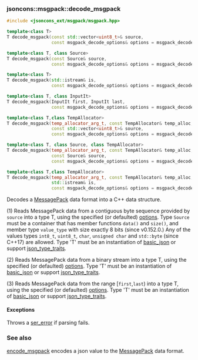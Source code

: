 ### jsoncons::msgpack::decode_msgpack

```c++
#include <jsoncons_ext/msgpack/msgpack.hpp>

template<class T>
T decode_msgpack(const std::vector<uint8_t>& source,
                 const msgpack_decode_options& options = msgpack_decode_options()); // (1) (until v0.152.0)

template<class T, class Source>
T decode_msgpack(const Source& source,
                 const msgpack_decode_options& options = msgpack_decode_options()); // (1) (since v0.152.0)

template<class T>
T decode_msgpack(std::istream& is,
                 const msgpack_decode_options& options = msgpack_decode_options()); // (2)

template<class T, class InputIt>
T decode_msgpack(InputIt first, InputIt last,
                 const msgpack_decode_options& options = msgpack_decode_options()); // (3) (since v0.153.0)

template<class T,class TempAllocator>
T decode_msgpack(temp_allocator_arg_t, const TempAllocator& temp_alloc,
                 const std::vector<uint8_t>& source,
                 const msgpack_decode_options& options = msgpack_decode_options()); // (4) (until v0.152.0)

template<class T, class Source, class TempAllocator>
T decode_msgpack(temp_allocator_arg_t, const TempAllocator& temp_alloc,
                 const Source& source,
                 const msgpack_decode_options& options = msgpack_decode_options()); // (4) (since v0.152.0)

template<class T,class TempAllocator>
T decode_msgpack(temp_allocator_arg_t, const TempAllocator& temp_alloc,
                 std::istream& is,
                 const msgpack_decode_options& options = msgpack_decode_options()); // (5)
```

Decodes a [MessagePack](http://msgpack.org/index.html) data format into a C++ data structure.

(1) Reads MessagePack data from a contiguous byte sequence provided by `source` into a type T, using the specified (or defaulted) [options](msgpack_options.md). 
Type `Source` must be a container that has member functions `data()` and `size()`, 
and member type `value_type` with size exactly 8 bits (since v0.152.0.)
Any of the values types `int8_t`, `uint8_t`, `char`, `unsigned char` and `std::byte` (since C++17) are allowed.
Type 'T' must be an instantiation of [basic_json](../basic_json.md) 
or support [json_type_traits](../json_type_traits.md).

(2) Reads MessagePack data from a binary stream into a type T, using the specified (or defaulted) [options](msgpack_options.md). 
Type 'T' must be an instantiation of [basic_json](../basic_json.md) 
or support [json_type_traits](../json_type_traits.md).

(3) Reads MessagePack data from the range [`first`,`last`) into a type T, using the specified (or defaulted) [options](msgpack_options.md). 
Type 'T' must be an instantiation of [basic_json](../basic_json.md) 
or support [json_type_traits](../json_type_traits.md).

#### Exceptions

Throws a [ser_error](../ser_error.md) if parsing fails.

### See also

[encode_msgpack](encode_msgpack.md) encodes a json value to the [MessagePack](http://msgpack.org/index.html) data format.


